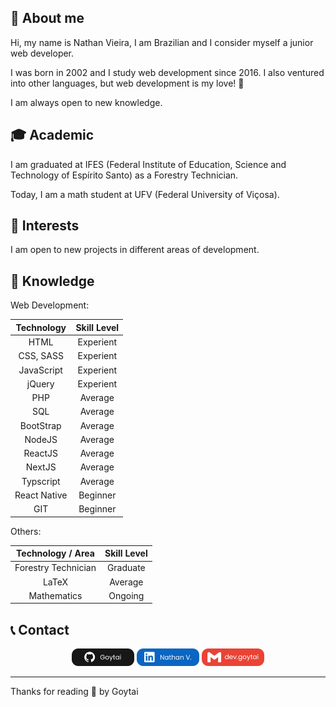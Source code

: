 <h2>📖 About me</h2>

Hi, my name is Nathan Vieira, I am Brazilian and I consider myself a junior web developer.

I was born in 2002 and I study web development since 2016.
I also ventured into other languages, but web development is my love! 🧡

I am always open to new knowledge.

<h2>🎓 Academic</h2>
I am graduated at IFES (Federal Institute of Education, Science and Technology of Espírito Santo) as a Forestry Technician.

Today, I am a math student at UFV (Federal University of Viçosa).

<h2>👣 Interests</h2>
I am open to new projects in different areas of development.

<h2>🧠 Knowledge</h2>

Web Development:

| Technology   | Skill Level |
| :----------: | :---------: |
| HTML         | Experient   | 
| CSS, SASS    | Experient   | 
| JavaScript   | Experient   |
| jQuery       | Experient   |
| PHP          | Average     |
| SQL          | Average     |
| BootStrap    | Average     |
| NodeJS       | Average     |
| ReactJS      | Average     |
| NextJS       | Average     |
| Typscript    | Average     |
| React Native | Beginner    |
| GIT          | Beginner    |

Others:

| Technology / Area   | Skill Level |
| :-----------------: | :---------: |
| Forestry Technician | Graduate    |
| LaTeX               | Average     |
| Mathematics         | Ongoing     |

<h2>📞 Contact</h2>
<p align="center">
    <a href="https://github.com/Goytai"><img src="https://raw.githubusercontent.com/Goytai/goytai/master/github.svg" width="100px" alt="GitHub"/></a>
    <a href="https://www.linkedin.com/in/goytai/"><img src="https://raw.githubusercontent.com/Goytai/goytai/master/linkedin.svg" width="100px" alt="Linkedin"/></a>
    <a href="mailto:dev.goytai@gmail.com"><img src="https://raw.githubusercontent.com/Goytai/goytai/master/gmail.svg" width="100px" alt="Email"/></a>
</p>

------------
Thanks for reading 🧡 by Goytai
